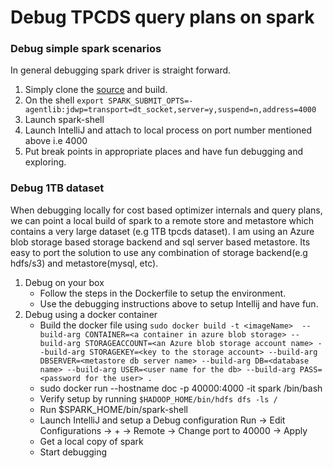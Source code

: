 # Debug TPCDS query plans on spark

### Debug simple spark scenarios
In general debugging spark driver is straight forward. 
1. Simply clone the [source](https://github.com/apache/spark.git) and build. 
2. On the shell ```export SPARK_SUBMIT_OPTS=-agentlib:jdwp=transport=dt_socket,server=y,suspend=n,address=4000```
3. Launch spark-shell
4. Launch IntelliJ and attach to local process on port number mentioned above i.e 4000
5. Put break points in appropriate places and have fun debugging and exploring.

### Debug 1TB dataset
When debugging locally for cost based optimizer internals and query plans, we can point a local build of spark to a remote store and metastore which contains a very large dataset (e.g 1TB tpcds dataset). I am using an Azure blob storage based storage backend and sql server based metastore. Its easy to port the solution to use any combination of storage backend(e.g hdfs/s3) and metastore(mysql, etc). 
 
1. Debug on your box
   - Follow the steps in the Dockerfile to setup the environment.
   - Use the debugging instructions above to setup Intellij and have fun.
2. Debug using a docker container
   - Build the docker file using ```sudo docker build -t <imageName> 
    --build-arg CONTAINER=<a container in azure blob storage>
    --build-arg STORAGEACCOUNT=<an Azure blob storage account name>
    --build-arg STORAGEKEY=<key to the storage account>
    --build-arg DBSERVER=<metastore db server name>
    --build-arg DB=<database name>
    --build-arg USER=<user name for the db>
    --build-arg PASS=<password for the user> .```
   - sudo docker run --hostname doc -p 40000:4000 -it spark /bin/bash
   - Verify setup by running ```$HADOOP_HOME/bin/hdfs dfs -ls /```
   - Run $SPARK_HOME/bin/spark-shell
   - Launch IntelliJ and setup a Debug configuration Run -> Edit Configurations -> + -> Remote -> Change port to 40000 -> Apply
   - Get a local copy of spark
   - Start debugging

